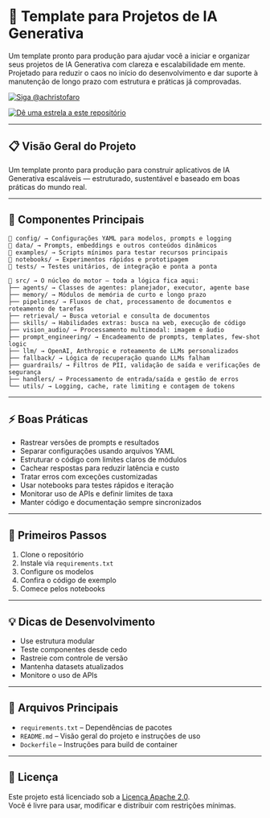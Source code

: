 # 🧠 Template para Projetos de IA Generativa  

Um template pronto para produção para ajudar você a iniciar e organizar seus projetos de IA Generativa com clareza e escalabilidade em mente.  
Projetado para reduzir o caos no início do desenvolvimento e dar suporte à manutenção de longo prazo com estrutura e práticas já comprovadas.  

[![Siga @achristofaro](https://img.shields.io/badge/Follow-%40achristofaro-1da1f2?style=flat&logo=github)](https://github.com/achristofaro)  

[![Dê uma estrela a este repositório](https://img.shields.io/badge/⭐%20Star-generative__ai__project__template-ffcc00?style=flat&logo=github)](https://github.com/achristofaro/generative_ai_project_template)  

---

## 📋 Visão Geral do Projeto  

Um template pronto para produção para construir aplicativos de IA Generativa escaláveis — estruturado, sustentável e baseado em boas práticas do mundo real.  

---

## 🔧 Componentes Principais  

```
📁 config/ → Configurações YAML para modelos, prompts e logging  
📁 data/ → Prompts, embeddings e outros conteúdos dinâmicos  
📁 examples/ → Scripts mínimos para testar recursos principais  
📁 notebooks/ → Experimentos rápidos e prototipagem  
📁 tests/ → Testes unitários, de integração e ponta a ponta  

📁 src/ → O núcleo do motor — toda a lógica fica aqui:
├── agents/ → Classes de agentes: planejador, executor, agente base  
├── memory/ → Módulos de memória de curto e longo prazo  
├── pipelines/ → Fluxos de chat, processamento de documentos e roteamento de tarefas  
├── retrieval/ → Busca vetorial e consulta de documentos  
├── skills/ → Habilidades extras: busca na web, execução de código  
├── vision_audio/ → Processamento multimodal: imagem e áudio  
├── prompt_engineering/ → Encadeamento de prompts, templates, few-shot logic  
├── llm/ → OpenAI, Anthropic e roteamento de LLMs personalizados  
├── fallback/ → Lógica de recuperação quando LLMs falham  
├── guardrails/ → Filtros de PII, validação de saída e verificações de segurança  
├── handlers/ → Processamento de entrada/saída e gestão de erros  
└── utils/ → Logging, cache, rate limiting e contagem de tokens  
```

---

## ⚡ Boas Práticas  

- Rastrear versões de prompts e resultados  
- Separar configurações usando arquivos YAML  
- Estruturar o código com limites claros de módulos  
- Cachear respostas para reduzir latência e custo  
- Tratar erros com exceções customizadas  
- Usar notebooks para testes rápidos e iteração  
- Monitorar uso de APIs e definir limites de taxa  
- Manter código e documentação sempre sincronizados  

---

## 🧭 Primeiros Passos  

1. Clone o repositório  
2. Instale via `requirements.txt`  
3. Configure os modelos  
4. Confira o código de exemplo  
5. Comece pelos notebooks  

---

## 💡 Dicas de Desenvolvimento  

- Use estrutura modular  
- Teste componentes desde cedo  
- Rastreie com controle de versão  
- Mantenha datasets atualizados  
- Monitore o uso de APIs  

---

## 📁 Arquivos Principais  

- `requirements.txt` – Dependências de pacotes  
- `README.md` – Visão geral do projeto e instruções de uso  
- `Dockerfile` – Instruções para build de container  

---

## 📄 Licença  

Este projeto está licenciado sob a [Licença Apache 2.0](https://www.apache.org/licenses/LICENSE-2.0).  
Você é livre para usar, modificar e distribuir com restrições mínimas.  
